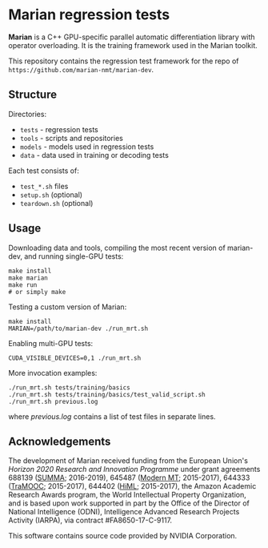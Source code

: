 Marian regression tests
=======================

**Marian** is a C++ GPU-specific parallel automatic differentiation library
with operator overloading. It is the training framework used in the Marian
toolkit.

This repository contains the regression test framework for the repo of
`https://github.com/marian-nmt/marian-dev`.


## Structure

Directories:

* `tests` - regression tests
* `tools` - scripts and repositories
* `models` - models used in regression tests
* `data` - data used in training or decoding tests

Each test consists of:

* `test_*.sh` files
* `setup.sh` (optional)
* `teardown.sh` (optional)


## Usage

Downloading data and tools, compiling the most recent version of marian-dev, and running
single-GPU tests:

    make install
    make marian
    make run
    # or simply make

Testing a custom version of Marian:

    make install
    MARIAN=/path/to/marian-dev ./run_mrt.sh

Enabling multi-GPU tests:

    CUDA_VISIBLE_DEVICES=0,1 ./run_mrt.sh

More invocation examples:

    ./run_mrt.sh tests/training/basics
    ./run_mrt.sh tests/training/basics/test_valid_script.sh
    ./run_mrt.sh previous.log

where _previous.log_ contains a list of test files in separate lines.


## Acknowledgements

The development of Marian received funding from the European Union's
_Horizon 2020 Research and Innovation Programme_ under grant agreements
688139 ([SUMMA](http://www.summa-project.eu); 2016-2019),
645487 ([Modern MT](http://www.modernmt.eu); 2015-2017),
644333 ([TraMOOC](http://tramooc.eu/); 2015-2017),
644402 ([HiML](http://www.himl.eu/); 2015-2017),
the Amazon Academic Research Awards program,
the World Intellectual Property Organization,
and is based upon work supported in part by the Office of the Director of
National Intelligence (ODNI), Intelligence Advanced Research Projects Activity
(IARPA), via contract #FA8650-17-C-9117.

This software contains source code provided by NVIDIA Corporation.

